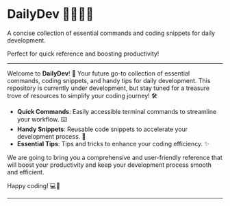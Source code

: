 # DailyDev 👩🏻‍💻🎯

A concise collection of essential commands and coding snippets for daily development.

Perfect for quick reference and boosting productivity!

---

Welcome to **DailyDev**! 🚀 Your future go-to collection of essential commands, coding snippets, and handy tips for daily development. This repository is currently under development, but stay tuned for a treasure trove of resources to simplify your coding journey! 🛠️

* **Quick Commands**: Easily accessible terminal commands to streamline your workflow. ⌨️
* **Handy Snippets**: Reusable code snippets to accelerate your development process. 💨
* **Essential Tips**: Tips and tricks to enhance your coding efficiency. ✨

We are going to bring you a comprehensive and user-friendly reference that will boost your productivity and keep your development process smooth and efficient. 

Happy coding! 💻🎉

---



